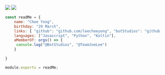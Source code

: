 ![](https://shields-production.up.railway.app/endpoint?url=https://garden.is-a.dev/v2/discordstatus/785783071244025867)
![](https://shields-production.up.railway.app/endpoint?url=https://garden.is-a.dev/v2/discordactivity/785783071244025867)
```js
const readMe = {
    name: "Chee Yong",
    birthday: "29 March",
    links: { "github": "github.com/leecheeyong", "botStudios": "github.com/BotStudios" },
    languages: ["Javascript", "Python", "Koltin"],
    aMemberOf: orgs() => {
     console.log("@BotStudios", "@TeamJoeLee")
    }
    
}

module.exports = readMe;
```
[](https://komarev.com/ghpvc/?username=leecheeyong&color=orange)
